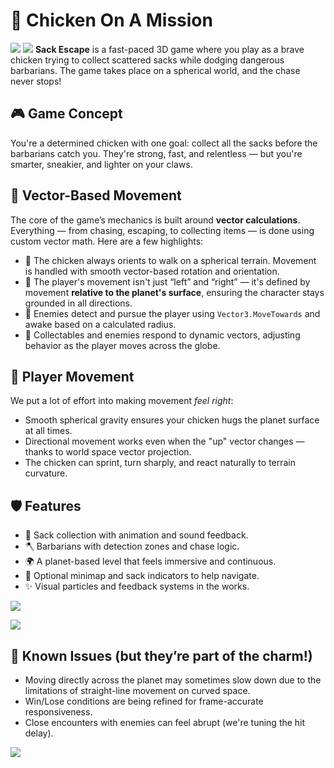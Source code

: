 # 🐔 Chicken On A Mission
![](screenshots/0.jpg)
![](screenshots/1.jpg)
**Sack Escape** is a fast-paced 3D game where you play as a brave chicken trying to collect scattered sacks while dodging dangerous barbarians. The game takes place on a spherical world, and the chase never stops!

## 🎮 Game Concept

You're a determined chicken with one goal: collect all the sacks before the barbarians catch you. They're strong, fast, and relentless — but you're smarter, sneakier, and lighter on your claws.

## 🧠 Vector-Based Movement

The core of the game’s mechanics is built around **vector calculations**. Everything — from chasing, escaping, to collecting items — is done using custom vector math. Here are a few highlights:

* 🧭 The chicken always orients to walk on a spherical terrain. Movement is handled with smooth vector-based rotation and orientation.
* 🏃 The player's movement isn't just “left” and “right” — it's defined by movement **relative to the planet's surface**, ensuring the character stays grounded in all directions.
* 📡 Enemies detect and pursue the player using `Vector3.MoveTowards` and awake based on a calculated radius.
* 🧲 Collectables and enemies respond to dynamic vectors, adjusting behavior as the player moves across the globe.

## 🐔 Player Movement

We put a lot of effort into making movement *feel right*:

* Smooth spherical gravity ensures your chicken hugs the planet surface at all times.
* Directional movement works even when the "up" vector changes — thanks to world space vector projection.
* The chicken can sprint, turn sharply, and react naturally to terrain curvature.

## 🛡️ Features

* 🎒 Sack collection with animation and sound feedback.
* 🪓 Barbarians with detection zones and chase logic.
* 🌍 A planet-based level that feels immersive and continuous.
* 🧭 Optional minimap and sack indicators to help navigate.
* ✨ Visual particles and feedback systems in the works.


![](screenshots/2.jpg)

![](screenshots/3.jpg)

## 🔧 Known Issues (but they’re part of the charm!)

* Moving directly across the planet may sometimes slow down due to the limitations of straight-line movement on curved space.
* Win/Lose conditions are being refined for frame-accurate responsiveness.
* Close encounters with enemies can feel abrupt (we're tuning the hit delay).


![](screenshots/4.jpg)